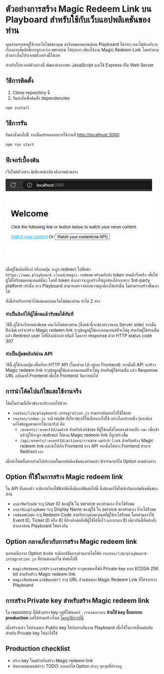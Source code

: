 # ตัวอย่างการสร้าง Magic Redeem Link บน Playboard สำหรับใช้กับเว็บแอปพลิเคชันของท่าน

คุณสามารถพาผู้ใช้จากเว็บไซต์ของคุณ มารับชมคอนเทนต์บน Playboard ได้ง่ายๆ และไม่ต้องกังวลเรื่องการเช็คสิทธิ์การดูระหว่าง service ให้ยุ่งยาก
เพียงใช้งาน Magic Redeem Link โดยทำตามตัวอย่างในโปรเจกต์ตัวอย่างนี้ได้เลย

สำหรับโปรเจกต์ตัวอย่างนี้ พัฒนาด้วยภาษา JavaScript และใช้ Express เป็น Web Server

## วิธีการติดตั้ง

1. Clone repository นี้
2. รันคำสั่งเพื่อติดตั้ง dependencies

```bash
npm install
```

## วิธีการรัน

รันคำสั่งต่อไปนี้ จากนั้นเข้าทดสอบการใช้งานที่ [http://localhost:3000](http://localhost:3000)

```bash
npm run start
```

## ฟีเจอร์เบื้องต้น

เว็บไซต์ตัวอย่าง มีเพียงหน้าเดียวดังภาพด้านล่าง

![หน้าเว็บไซต์ตัวอย่าง](./docs/resources/demo-homepage.png)

เมื่อผู้ใช้คลิกที่ลิงก์ หรือกดปุ่ม จะถูก redirect ไปที่หน้า `https://www.playboard.cloud/magic-redeem` พร้อมกับส่ง token ผ่านคิวรีสตริง
เพื่อให้ผู้ใช้ได้รับชมคอนเทนต์นั้นๆ โดยที่ token ดังกล่าวจะถูกสร้างให้ถูกต้องได้จากทาง 3rd-party platform เท่านั้น
ทาง Playboard สามารถตรวจสอบความถูกต้องได้เท่านั้น ไม่สามารถสร้างขึ้นเองได้

ทั้งนี้สำหรับการนำไปแสดงผลบนเว็บไซต์ของท่าน ทำได้ 2 ทาง

### ทำเป็นลิงก์ให้ผู้ใช้กดแล้วรับชมได้ทันที

วิธีนี้ ผู้ใช้จะเรียกหน้าพิเศษ บนเว็บไซต์ของท่าน (ซึ่งหน้านี้จะต้องทำงานบน Server side) จากนั้นฝั่งเซิฟเวอร์จะสร้าง Magic redeem link
ระบุข้อมูลผู้ใช้และคอนเทนต์ที่จะได้ดู สำหรับผู้ใช้ท่านนั้น แล้ว Redirect user ไปที่ลิงก์ดังกล่าวทันที โดยการ response ด้วย HTTP status code 307

### ทำเป็นปุ่มขอลิงก์ผ่าน API

วิธีนี้ ผู้ใช้จะกดปุ่ม เพื่อเรียก HTTP API (โดยส่วน UI อยู่บน Frontend) จากนั้นฝั API จะสร้าง Magic redeem link ระบุข้อมูลผู้ใช้และคอนเทนต์ที่จะได้ดู
สำหรับผู้ใช้ท่านนั้น แล้ว Response URL กลับมาที่ Frontend เพื่อให้ Frontend จัดการต่อไป

## การนำโค้ดไปแก้ไขและใช้งานจริง

โค้ดในส่วนที่เกี่ยวข้องจะประกอบไปด้วย:

- `routes/lib/playboard-integration.js` สามารถคัดลอกไปใช้ได้เลย
- `routes/index.js` จะมี route ที่เกี่ยวข้องที่ให้เลือกเอาไปใช้ อย่างใดอย่างหนึ่ง (และต้องแก้ไขข้อมูลตามการใช้งานจริง) คือ
    - `/events/:eventId/watch` สำหรับลิงก์เข้าชม ที่ผู้ใช้กดได้โดยตรงด้วยแท็ก `<a>` เมื่อเข้าแล้วผู้ใช้จะถูก redirect ไปตาม Magic redeem link ที่ถูกสร้างขึ้น
    - `/api/events/:eventId/actions/create-watch-link` สำหรับสร้าง Magic redeem link และส่งให้กับ Frontend ทาง API จากนั้นให้ทาง Frontend ทำการ Redirect เอง

เมื่อนำโค้ดทั้งสองส่วนไปประกอบในแอปพลิเคชันของท่านแล้ว พิจารณาแก้ไข Option ตามด้านล่าง

## Option ที่ใช้ในการสร้าง Magic redeem link

ใน API ทั้งสองตัว จะมีการเรียกใช้ฟังก์ชันซึ่งมีออปชันต่อไปนี้ ซึ่งต้องแก้ไขให้เข้ากับแอปพลิเคชันของท่าน

- `userRefCode` ระบุ User ID ของผู้ใช้ ใน service ของท่านเอง ที่จะได้รับชม
- `userDisplayName` ระบุ Display Name ของผู้ใช้ ใน service ของท่านเอง ที่จะได้รับชม
- `redeemCode` ระบุ Redeem Code สำหรับระบุคอนเทนต์ที่ผู้ใช้จะได้รับชม โดยท่านอาจใช้ Event ID, Ticket ID หรือ ID ที่อ้างอิงต่อสิ่งที่ผู้ใช้ได้ซื้อไว้ และกรอก ID เดียวกันนี้ที่หน้าตั้งค่าคลาสบน Playboard ให้ตรงกัน

## Option กลางเกี่ยวกับการสร้าง Magic redeem link

นอกเหนือจาก Option ข้างต้น จะมีออปชันบางส่วนภายในไฟล์ `routes/lib/playboard-integration.js` ที่ท่านต้องแก้ไข ดังต่อไปนี้

- `magicRedeemLinkPrivateKeyPath` ระบุพาธของไฟล์ Private key แบบ ECDSA 256 bit สำหรับสร้าง Magic redeem link
- `magicRedeemLinkBaseUrl` ระบุ URL ส่วนต้นของ Magic Redeem Link ที่ได้จากทาง Playboard

## การสร้าง Private key สำหรับสร้าง Magic redeem link

ใน repository นี้มีตัวอย่าง key อยู่ที่โฟลเดอร์ `./resources` **ห้ามใช้ key นี้บนระบบ production** แต่ให้ท่านสร้างใหม่
[โดยดูวิธีการที่นี่](https://notes.salrahman.com/generate-es256-es384-es512-private-keys/)

เมื่อสร้างแล้ว ให้ส่งเฉพาะ Public key ให้กับทางทีมงาน Playboard เพื่อใช้ในการเชื่อมต่อกัน สำหรับ Private key ให้นำไปใช้

## Production checklist

- สร้าง key ใหม่สำหรับสร้าง Magic redeem link
- ค้นหาคอมเมนต์คำว่า TODO: และแก้ไข Option ต่างๆ ทุกจุดที่ปรากฎ
